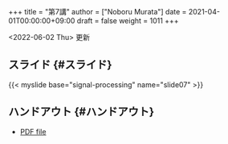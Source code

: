 +++
title = "第7講"
author = ["Noboru Murata"]
date = 2021-04-01T00:00:00+09:00
draft = false
weight = 1011
+++

<span class="timestamp-wrapper"><span class="timestamp">&lt;2022-06-02 Thu&gt; </span></span> 更新


## スライド {#スライド}

{{< myslide base="signal-processing" name="slide07" >}}


## ハンドアウト {#ハンドアウト}

-   [PDF file](https://noboru-murata.github.io/signal-processing/pdfs/slide07.pdf)